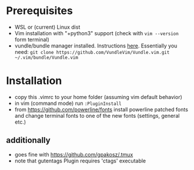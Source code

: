 # Prerequisites
* WSL or (current) Linux dist
* Vim installation with "+python3" support (check with `vim --version` form terminal)
* vundle/bundle manager installed. Instructions [here](https://github.com/VundleVim/Vundle.vim.git). Essentially you need: `git clone https://github.com/VundleVim/Vundle.vim.git ~/.vim/bundle/Vundle.vim`

# Installation

* copy this .vimrc to your home folder (assuming vim default behavior)
* in vim (command mode) run `:PluginInstall`
* from https://github.com/powerline/fonts install powerline patched fonts and change terminal fonts to one of the new fonts (settings, general etc.)

## additionally
* goes fine with https://github.com/gpakosz/.tmux
* note that gutentags Plugin requires 'ctags' executable
